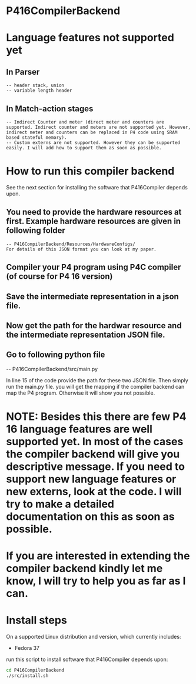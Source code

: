 # P416CompilerBackend

# Language features not supported yet 

  ## In Parser

    -- header stack, union 
    -- variable length header 
    
  ## In Match-action stages 
  
    -- Indirect Counter and meter (direct meter and counters are supported. Indirect counter and meters are not supported yet. However, indirect meter and counters can be replaced in P4 code using SRAM based stateful memory). 
    -- Custom externs are not supported. However they can be supported easily. I will add how to support them as soon as possible. 
    


# How to run this compiler backend

See the next section for installing the software that P416Compiler
depends upon.

  ## You need to provide the hardware resources at first. Example hardware resources are given in following folder 
  
    -- P416CompilerBackend/Resources/HardwareConfigs/
    For details of this JSON format you can look at my paper. 
    
 ## Compiler your P4 program using P4C compiler (of course for P4 16 version) 
 
 ## Save the intermediate representation in a json file. 
 
 ## Now get the path for the hardwar resource and the intermediate representation JSON file. 
 
 ## Go to following python file 
 
 -- P416CompilerBackend/src/main.py
 
 In line 15 of the code provide the path for these two JSON file. Then simply run the main.py file. 
 you will get the mapping if the compiler backend can map the P4 program. Otherwise it will show you not possible. 
 
 # NOTE: Besides  this there are few P4 16 language features are well supported yet. In most of the cases the compiler backend will give you descriptive message. If you need to support new language features or new externs, look at the code. I will try to make a detailed documentation on this as soon as possible. 
 
# If you are interested in extending the compiler backend kindly let me know, I will try to help you as far as I can. 
  
  
  
# Install steps

On a supported Linux distribution and version, which currently includes:

+ Fedora 37

run this script to install software that P416Compiler depends upon:

```bash
cd P416CompilerBackend
./src/install.sh
```
